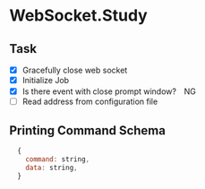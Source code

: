 # WebSocket.Study

## Task
  - [x] Gracefully close web socket
  - [x] Initialize Job
  - [x] Is there event with close prompt window?　NG
  - [ ] Read address from configuration file

## Printing Command Schema

```js
  {
    command: string,
    data: string,
  }
```